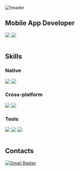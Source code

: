 ![header](https://capsule-render.vercel.app/api?type=Soft&color=0:12c2e9,50:c471ed,100:f64f59&height=100&section=header&text=Hyun-ho%20Cho&fontColor=FFFFFF&fontSize=40&animation=twinkling)

## Mobile App Developer

<img src="https://img.shields.io/badge/iOS-000000?style=for-the-badge&logo=Apple&logoColor=white"> <img src="https://img.shields.io/badge/Android-3DDC84?style=for-the-badge&logo=Android&logoColor=white">
<br/>
<br/>
## Skills

### Native

<img src="https://img.shields.io/badge/Swift-F05138?style=for-the-badge&logo=Swift&logoColor=white"> <img src="https://img.shields.io/badge/SwiftUI-F05138?style=for-the-badge&logo=Swift&logoColor=white">

### Cross-platform

<img src="https://img.shields.io/badge/Dart-0175C2?style=for-the-badge&logo=Dart&logoColor=white"> <img src="https://img.shields.io/badge/Flutter-02569B?style=for-the-badge&logo=Flutter&logoColor=white">

### Tools

<img src="https://img.shields.io/badge/Git-F05032?style=for-the-badge&logo=Git&logoColor=white"> <img src="https://img.shields.io/badge/Xcode-147EFB?style=for-the-badge&logo=Xcode&logoColor=white"> <img src="https://img.shields.io/badge/Android Studio-3DDC84?style=for-the-badge&logo=Android Studio&logoColor=white">
<br/>
<br/>
## Contacts
[![Gmail Badge](https://img.shields.io/badge/Gmail-d14836?style=flat-square&logo=Gmail&logoColor=white&link=mailto:chohh02@gmail.com)](mailto:chohh02@gmail.com)
